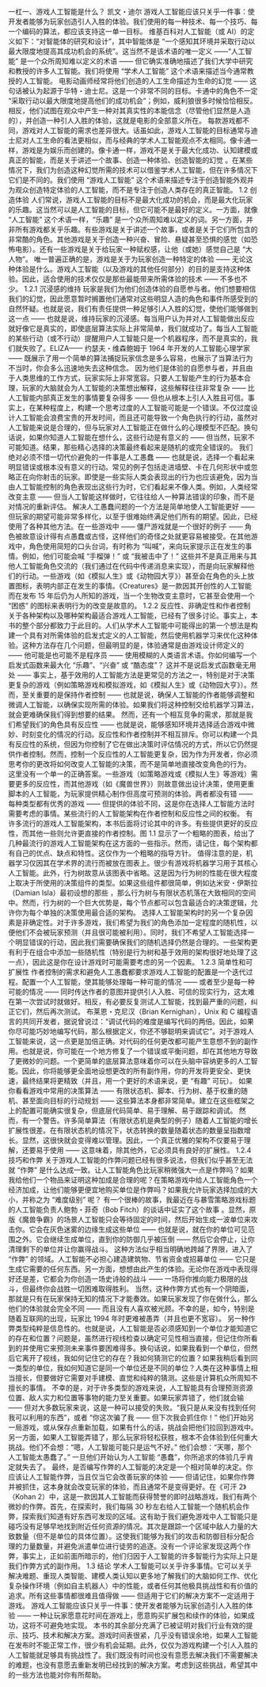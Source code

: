 一杠一、游戏人工智能是什么？
凯文・迪尔
游戏人工智能应该只关乎一件事：使开发者能够为玩家创造引人入胜的体验。我们使用的每一种技术、每一个技巧、每一个编码的算法，都应该支持这一单一目标。
维基百科对人工智能（或 AI）的定义如下：“对智能体的研究和设计”，其中智能体是 “一个感知其环境并采取行动以最大限度地提高其成功机会的系统”。这当然不是该术语的唯一定义 ——“人工智能” 是一个众所周知难以定义的术语 —— 但它确实准确地描述了我们大学中研究和教授的许多人工智能。我们将使用 “学术人工智能” 这个术语来描述当今通常教授的人工智能。
电影动画师经常将他们创造的人工生命描述为生命的幻觉 —— 这句话被认为起源于华特・迪士尼。这是一个非常不同的目标。卡通中的角色不一定 “采取行动以最大限度地提高他们的成功机会”；例如，威利狼很多时候恰恰相反。相反，他们试图在观众中产生一种对其真实性的本能信念（尽管他们显然是人造的），并创造一种引人入胜的体验，这就是电影的全部意义所在。
每款游戏都不同，游戏对人工智能的需求也差异很大。话虽如此，游戏人工智能的目标通常与迪士尼对人工生命的看法更相似，而与经典的学术人工智能观点不太相同。像卡通一样，游戏是为娱乐而创建的。像卡通一样，游戏不是关于最大化成功、认知建模或真正的智能，而是关于讲述一个故事、创造一种体验、创造智能的幻觉 。在某些情况下，我们为创造这种幻觉所需的技术可以借鉴学术人工智能，但在许多情况下它们是不同的。我们使用 “游戏人工智能” 这个术语来描述专注于创造智能外观并为观众创造特定体验的人工智能，而不是专注于创造人类存在的真正智能。
1.2 创造体验
人们常说，游戏人工智能的目标不是最大化成功的机会，而是最大化玩家的乐趣。这当然可以是人工智能的目标，但它可能不是最好的定义。一方面，就像 “人工智能” 这个术语一样，“乐趣” 是一个众所周知难以定义的词。另一方面，并非所有游戏都关乎乐趣。有些游戏是关于讲述一个故事，或者是关于它们所包含的非常酷的角色。其他游戏是关于创造一种兴奋、冒险、悬疑甚至恐惧的感觉（如恐怖电影）。还有一些游戏是关于给玩家一种赋权感，让他（或她）感觉自己是 “大人物”。
唯一普遍正确的是，游戏是关于为玩家创造一种特定的体验 —— 无论这种体验是什么。游戏人工智能（以及游戏的其他任何部分）的目的是支持这种体验。因此，适合使用的技术仅仅是那些最能带来所需体验的技术 —— 不多也不少。
1.2.1 沉浸感的维持
玩家是我们为他们创造体验的自愿参与者。他们想要相信我们的幻觉，因此愿意暂时搁置他们通常对这些明显人造的角色和事件所感受到的自然怀疑。也就是说，我们有责任提供一种足够引人入胜的幻觉，使他们能够做到这一点 —— 也就是说，维持玩家的沉浸感。每当用户认为并对人工智能做出反应就好像它是真实的，即使底层算法实际上非常简单，我们就成功了。每当人工智能的某些行动（或不行动）提醒用户人工智能只是一个机器程序，而不是真实的，我们就失败了。ELIZA—— 约瑟夫・维森鲍姆于 1964 年开发的人工智能心理学家—— 既展示了用一个简单的算法捕捉玩家信念是多么容易，也展示了当算法行为不当时，你会多么迅速地失去这种信念。
因为他们是体验的自愿参与者，并且由于人类思维的工作方式，玩家实际上非常宽容。只要人工智能产生的行为基本合理，玩家的大脑就会为人工智能的决策想出解释，这些解释往往非常复杂 —— 比人工智能内部真正发生的事情要复杂得多 —— 但也从根本上引人入胜且可信。事实上，在某种程度上，构建一个思考过度的人工智能可能是一个错误。不仅过度设计人工智能会浪费宝贵的开发时间，而且还可能导致一个角色执行的行动，虽然对人工智能来说是合理的，但与玩家对人工智能正在做什么的心理模型不匹配。换句话说，如果你知道人工智能在想什么，这些行动是有意义的 —— 但当然，玩家不可能知道。结果，那些精心选择的决策最终看起来是随机的或完全错误的。
我们绝对必须不惜一切代价避免的一件事是人工愚蠢 —— 也就是说，选择一个看起来明显错误或根本没有意义的行动。常见的例子包括走进墙壁、卡在几何形状中或忽略正在向你射击的玩家。即使是一些实际人类会表现出的行为也应该避免，因为当由人工智能控制的角色表现出这些行为时，它们看起来不像人类。例如，人类经常改变主意 —— 但当人工智能这样做时，它往往给人一种算法错误的印象，而不是对情况的重新评估。
解决人工愚蠢问题的一个方法是简单地使人工智能更好 —— 但玩家的期望可能非常多样化，以至于很难始终满足他们所有的期望。因此，已经使用了各种其他方法。在一些游戏中 —— 僵尸游戏就是一个很好的例子 —— 角色被故意设计得有点愚蠢或古怪，这样他们的奇怪之处就更容易被接受。在其他游戏中，角色使用简短的口头台词，有时称为 “叫喊”，来向玩家提示正在发生的事情。例如，他们可能会喊 “手榴弹！” 或 “我被击中了！” 这些并不是真正用来与其他人工智能角色交流的（我们通过在代码中传递消息来实现），而是向玩家解释他们的行动。一些游戏（如《模拟人生》或《动物园大亨》）甚至会在角色的头上放置图标，表明内部正在发生的事情。《Creatures》是一款因其开创性的人工智能而在发布 15 年后仍为人所知的游戏，当一个生物改变主意时，它甚至会使用一个 “困惑” 的图标来表明行为的改变是故意的。
1.2.2 反应性、非确定性和作者控制
关于各种架构以及哪种架构最适合游戏人工智能，已经有了很多讨论。事实上，本书的整个部分都致力于此目的。人们从学术人工智能中可能得出的第一个想法是构建一个具有对所需体验的启发式定义的人工智能，然后使用机器学习来优化这种体验。这种方法存在几个问题，但最明显的是，体验通常是由游戏设计师定义的 —— 他可能是也可能不是程序员 —— 使用模糊的人类语言术语。你如何编写一个启发式函数来最大化 “乐趣”、“兴奋” 或 “酷态度”？
这并不是说启发式函数毫无用处 —— 事实上，基于效用的人工智能方法是更常见的方法之一，特别是对于决策更复杂的游戏（例如策略游戏和模拟游戏，如《模拟人生》或《动物园大亨》）。然而，至关重要的是保持作者控制 —— 也就是说，确保人工智能的作者能够调整和微调人工智能，以确保实现所需的体验。如果我们将这种控制交给机器学习算法，就会更难确保我们得到想要的结果。
然而，还有一个相互竞争的需求，那就是我们希望我们的角色具有反应性 —— 也就是说，能够感知环境并选择适合游戏中微妙、时刻变化的情况的行动。反应性和作者控制并不相互排斥。你可以构建一个具有反应性的系统，但因为你控制了它在做出决策时评估情况的方式，所以它仍然提供作者控制。然而，控制一个反应性的人工智能更复杂，因为作为开发者，你必须思考你的更改将如何改变人工智能的决策，而不是简单地直接改变角色的行为。
这里没有一个单一的正确答案。一些游戏（如策略游戏或《模拟人生》等游戏）需要更多的反应性，而其他游戏（如《魔兽世界》）则故意做出设计决策，使用更重脚本的人工智能，为玩家提供精心制作但高度可预测的体验。两者都没有错 —— 每种类型都有优秀的游戏 —— 但提供的体验不同，这是你在选择人工智能方法时需要考虑的事情。某些流行的人工智能架构在作者控制和反应性之间的权衡。
有许多流行的游戏人工智能架构，本书后面将讨论其中的许多。有些提供更好的反应性，而其他一些则允许更直接的作者控制。图 1.1 显示了一个粗略的图表，给出了几种最流行的游戏人工智能架构在这方面的一些指示。然而，请记住，每个架构都有自己的优点、缺点和特性。这仅作为一个粗略的指导方针。
值得注意的是，机器学习仅因其在学术界的流行而被放在图表上。很少有游戏将机器学习用于其核心人工智能。此外，行为树故意从该图表中省略。这是因为行为树的性能在很大程度上取决于所使用的决策组件的类型。如果这些组件都很简单，例如达米安・伊斯拉（Damian Isla）最初设想的那些 ，那么行为树与有限状态机落在大致相同的空间中。然而，行为树的一个巨大优势是，每个节点都可以包含最适合的决策逻辑，允许你为每个单独的决策使用最合适的架构。
选择人工智能架构时的另一个复杂因素是非确定性。对于许多游戏，我们希望为我们的角色添加一定程度的随机性，以便他们不会被玩家预测（并且很可能被利用）。同时，我们不希望人工智能选择一个明显错误的行动，因此我们需要确保我们的随机选择仍然是合理的。一些架构更有利于在组合中添加一些随机性（特别是行为树和基于效用的架构很好地处理了这一点），因此这是你在设计游戏时可能需要考虑的另一个因素。
1.2.3 简单性和可扩展性
作者控制的需求和避免人工愚蠢都要求游戏人工智能的配置是一个迭代过程。配置一个人工智能，使其能够处理每一种可能的情况 —— 或者至少是每一种可能的情况 —— 同时传达作者的意图并提供引人入胜、可信的现实行为，这太难在第一次尝试时就做好。相反，有必要反复测试人工智能，找到最严重的问题，纠正它们，然后再次测试。
布莱恩・克尼汉（Brian Kernighan），Unix 和 C 编程语言的共同开发者，据说曾说过：“调试代码的难度是编写代码的两倍。因此，如果你尽可能巧妙地编写代码，那么根据定义，你还不够聪明来调试它”。对于游戏人工智能来说，这一点更是加倍正确。对代码的任何更改都可能产生意想不到的副作用。也就是说，你可能在一个地方修复了一个错误或平衡问题，却在其他地方导致了更微妙的问题。一个更简单的底层算法意味着你可以在头脑中容纳更多的人工智能。因此，你将能够更全面地设想更改的所有副作用，你的开发将更安全、更快速，最终结果将更精致（并且，用一个更好的术语来说，更 “有趣” 可玩）。
如果你看看游戏中常用的决策算法 —— 有限状态机、脚本、行为树、基于权重的随机、甚至面向目标的行动规划 —— 这些算法本身都非常简单。建立在这些框架之上的配置可能确实很复杂，但底层代码简单、易于理解、易于跟踪和调试。
然而，有一个警告。许多简单算法（有限状态机是典型的例子）随着人工智能的增长扩展性很差。在有限状态机的情况下，状态转换的数量随着状态的数量呈指数增长。显然，这很快就会变得难以管理。因此，一个真正优雅的架构不仅要易于理解，还要易于使用 —— 这意味着，除其他外，它必须具有良好的扩展性。
1.2.4 技巧和作弊
关于游戏人工智能的作弊问题已经有很多说法，但我们似乎甚至无法就 “作弊” 是什么达成一致。让人工智能角色比玩家稍微强大一点是作弊吗？如果我给他们一个物品来证明这种加成是合理的呢？在策略游戏中给人工智能角色一个经济加成，让他们能够更便宜地购买单位是作弊吗？如果我允许玩家选择加成的大小，并称之为 “难度级别” 呢？
有一个很棒的故事，我最近在与暴雪策略游戏标题的人工智能负责人鲍勃・菲奇（Bob Fitch）的谈话中证实了这个故事 。显然，原版《魔兽争霸》的场景人工智能只会等待固定的时间，然后开始生成一波单位来攻击你。它会在灰色迷雾的边缘生成这些单位 —— 也就是说，就在你的单位可见范围之外。它会继续生成单位，直到你的防御几乎被压倒 —— 然后它会停止，让你清理剩下的单位并让你赢得战斗。
这种方法似乎相当明确地跨越了界限，进入了 “作弊” 的领域。人工智能不必担心建造建筑物、节省资金或招募单位 —— 它只是生成它需要的任何东西。另一方面，想想由此产生的体验。无论你在游戏中表现得好还是差，它都会为你创造一场史诗般的战斗 —— 一场将你推向能力极限的战斗，但最终你会战胜一切困难取得胜利。
当然，这种作弊方式也有一个阴暗面，那就是只有在玩家保持无知的情况下才能奏效。如果玩家发现了你在做什么，那么他们的体验就会完全不同 —— 而且没有人喜欢被光顾。不幸的是，如今，特别是随着互联网的出现，玩家比 1994 年时更难被愚弄（并且也更不宽容）。
另一种作弊类型纯粹是信息性的。也就是说，人工智能是否必须感知到一个单位才能知道它的存在和位置？问题是，虽然进行视线检查以确定可见性相当直接，但记住你所看到的并使用它来预测未来事件要困难得多。换句话说，如果我看到一个单位，但然后它离开了视线，我如何记住它的存在？我如何猜测它的位置？如果我稍后看到同一类型的单位，我如何知道它是同一个单位还是不同的单位？人类在这种事情上相当擅长，但要做好它需要对手建模、直觉和纯粹的猜测。这些是计算机众所周知不擅长的事情。
不幸的是，对于许多类型的游戏来说，人工智能具有合理预测资源位置、敌人实力和位置等事物的能力至关重要。如果玩家弄错了，他们就会输 —— 但对大多数玩家来说，这是一种可以接受的失败。“我只是从来没有找到任何我可以利用的东西”，或者 “你这次骗了我 —— 但下次我会抓住你！” 他们开始另一局游戏，或从保存点重新加载，如果有什么的话，挑战会把他们拉回到游戏中。另一方面，如果人工智能弄错了，那么玩家将轻松获胜，根本不会体验到任何重大挑战。他们不会想：“嗯，人工智能可能只是运气不好。” 他们会想：“天哪，那个人工智能太愚蠢了。” 一旦他们开始认为人工智能 “愚蠢”，你所追求的体验几乎肯定就失去了。
最终，是否编写作弊的人工智能的决定是一个相对简单的决定。你应该让人工智能作弊，当且仅当它会改善玩家的体验 —— 但请记住，如果你作弊并被抓住，这本身就会改变玩家的体验，而且通常不是变得更好。在《可汗 2》（Kohan 2）中，这是一款因其人工智能而获得赞誉的即时战略游戏，我们有两个微妙的作弊。首先，在探索时，我们每隔 30 秒左右给人工智能一个随机机会作弊，探索我们知道有好东西可发现的区域。这有助于我们避免游戏中人工智能只是碰巧没有足够早地找到附近任何资源的情况。其次是跟踪一个区域中敌人力量的大致数量（但不是单位的具体位置）。这使我们能够为我们的攻击和防御目标分配合理的力量数量，并避免派遣单位进行徒劳的追逐。没有一个评论家发现这两个作弊，事实上，正如前面所暗示的，他们归因于人工智能的许多智能行为实际上只是我们作弊方式的副作用。
1.3 结论
学术人工智能可以关乎许多事情。它可以关乎解决难题、重现人类智能、建模人类认知以更多地了解我们的大脑如何工作、优化复杂操作环境（例如自主机器人）中的性能，或者任何其他极具挑战性和有价值的追求。所有这些事情都很难且值得做 —— 但适用于它们的解决方案不一定适用于游戏。
游戏人工智能应该只关乎一件事：使开发者能够为玩家创造引人入胜的体验 —— 一种让玩家愿意花时间在游戏上，愿意购买扩展包和续作的体验，如果成功，这将不可避免地实现。
本书的其余部分充满了已被证明对我们行业有效的提示、技巧、技术和解决方案。游戏时间表很紧，几乎没有错误余地，如果人工智能在发布时不能正常工作，很少有机会延期。此外，仅仅为游戏构建一个引人入胜的人工智能就足够具有挑战性了。我们既没有时间也没有意愿去解决我们不需要解决的难题，也没有意愿去重新发明已经找到的解决方案。考虑到这些挑战，希望其中的一些方法也能对你有所帮助。